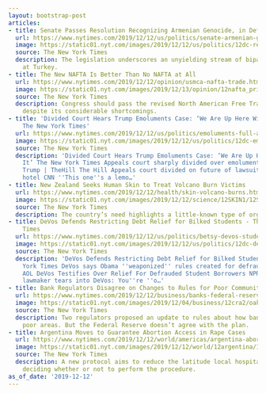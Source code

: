 ```yaml
---
layout: bootstrap-post
articles:
- title: Senate Passes Resolution Recognizing Armenian Genocide, in Defiance of Trump
  url: https://www.nytimes.com/2019/12/12/us/politics/senate-armenian-genocide.html
  image: https://static01.nyt.com/images/2019/12/12/us/politics/12dc-resolution/12dc-resolution-facebookJumbo.jpg
  source: The New York Times
  description: The legislation underscores an unyielding stream of bipartisan rage
    at Turkey.
- title: The New NAFTA Is Better Than No NAFTA at All
  url: https://www.nytimes.com/2019/12/12/opinion/usmca-nafta-trade.html
  image: https://static01.nyt.com/images/2019/12/13/opinion/12nafta_print/merlin_165816033_32b41725-4eaf-48f7-841f-e768c77325b4-facebookJumbo.jpg
  source: The New York Times
  description: Congress should pass the revised North American Free Trade Agreement,
    despite its considerable shortcomings.
- title: 'Divided Court Hears Trump Emoluments Case: ‘We Are Up Here Winging It’ -
    The New York Times'
  url: https://www.nytimes.com/2019/12/12/us/politics/emoluments-full-appeals-court.html
  image: https://static01.nyt.com/images/2019/12/12/us/politics/12dc-emoluments/merlin_160322475_a99614e4-9496-41fa-a730-d14264cc724d-facebookJumbo.jpg
  source: The New York Times
  description: 'Divided Court Hears Trump Emoluments Case: ‘We Are Up Here Winging
    It’ The New York Times Appeals court sharply divided over emoluments lawsuit against
    Trump | TheHill The Hill Appeals court divided on future of lawsuit over Trump
    hotel CNN ''This one''s a lemo…'
- title: New Zealand Seeks Human Skin to Treat Volcano Burn Victims
  url: https://www.nytimes.com/2019/12/12/health/skin-volcano-burns.html
  image: https://static01.nyt.com/images/2019/12/12/science/12SKIN1/12SKIN1-facebookJumbo.jpg
  source: The New York Times
  description: The country’s need highlights a little-known type of organ donation.
- title: DeVos Defends Restricting Debt Relief for Bilked Students - The New York
    Times
  url: https://www.nytimes.com/2019/12/12/us/politics/betsy-devos-student-debt-relief.html
  image: https://static01.nyt.com/images/2019/12/12/us/politics/12dc-devos-1/12dc-devos-1-facebookJumbo.jpg
  source: The New York Times
  description: 'DeVos Defends Restricting Debt Relief for Bilked Students The New
    York Times DeVos says Obama ''weaponized'' rules created for defrauded students
    AOL DeVos Testifies Over Relief For Defrauded Student Borrowers NPR Democratic
    lawmaker tears into DeVos: You''re ''o…'
- title: Bank Regulators Disagree on Changes to Rules for Poor Communities
  url: https://www.nytimes.com/2019/12/12/business/banks-federal-reserve-community-reinvestment-act.html
  image: https://static01.nyt.com/images/2019/12/04/business/12cra2/oakImage-1575483187997-facebookJumbo.jpg
  source: The New York Times
  description: Two regulators proposed an update to rules about how banks lend in
    poor areas. But the Federal Reserve doesn’t agree with the plan.
- title: Argentina Moves to Guarantee Abortion Access in Rape Cases
  url: https://www.nytimes.com/2019/12/12/world/americas/argentina-abortion-rape-hospitals.html
  image: https://static01.nyt.com/images/2019/12/12/world/12argentina/12argentina-facebookJumbo.jpg
  source: The New York Times
  description: A new protocol aims to reduce the latitude local hospitals have in
    deciding whether or not to perform the procedure.
as_of_date: '2019-12-12'
---
```


